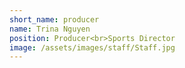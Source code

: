 ```yaml
---
short_name: producer
name: Trina Nguyen
position: Producer<br>Sports Director
image: /assets/images/staff/Staff.jpg
---
```

